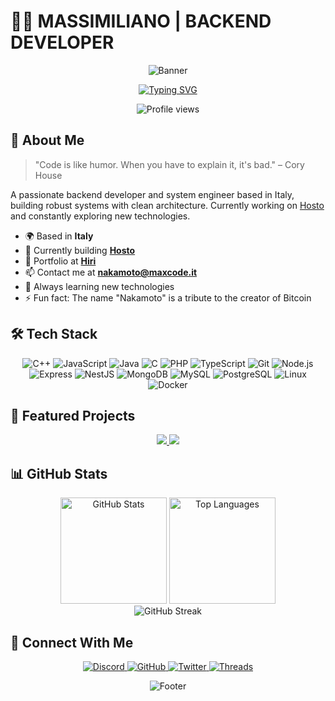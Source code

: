 # 👨‍💻 MASSIMILIANO | BACKEND DEVELOPER

<div align="center">
  
  ![Banner](https://capsule-render.vercel.app/api?type=waving&color=0891b2&height=200&section=header&text=Nakamoto%20Shigetoki&fontSize=50&fontColor=ffffff&animation=fadeIn)
  
  [![Typing SVG](https://readme-typing-svg.herokuapp.com?font=Fira+Code&duration=3000&pause=1000&color=0891B2&center=true&vCenter=true&width=435&lines=Backend+Developer;System+Engineer;IT+Enthusiast;Problem+Solver;Code+Craftsman)](https://git.io/typing-svg)
  
  <img src="https://komarev.com/ghpvc/?username=NakamotoShigetoki&style=flat-square&color=0891b2" alt="Profile views"/>
</div>

## 🧠 About Me

> "Code is like humor. When you have to explain it, it's bad." – Cory House

A passionate backend developer and system engineer based in Italy, building robust systems with clean architecture. Currently working on [Hosto](http://hosto.cc) and constantly exploring new technologies.

- 🌍 Based in **Italy**
- 🚀 Currently building [**Hosto**](http://hosto.cc)
- 🔭 Portfolio at [**Hiri**](http://nakamoto.hiri.dev)
- 📫 Contact me at [**nakamoto@maxcode.it**](mailto:nakamoto@maxcode.it)
- 🌱 Always learning new technologies
- ⚡ Fun fact: The name "Nakamoto" is a tribute to the creator of Bitcoin

## 🛠️ Tech Stack

<div align="center">
  
  ![C++](https://img.shields.io/badge/C++-00599C?style=for-the-badge&logo=cplusplus&logoColor=white)
  ![JavaScript](https://img.shields.io/badge/JavaScript-F7DF1E?style=for-the-badge&logo=javascript&logoColor=black)
  ![Java](https://img.shields.io/badge/Java-ED8B00?style=for-the-badge&logo=openjdk&logoColor=white)
  ![C](https://img.shields.io/badge/C-A8B9CC?style=for-the-badge&logo=c&logoColor=white)
  ![PHP](https://img.shields.io/badge/PHP-777BB4?style=for-the-badge&logo=php&logoColor=white)
  ![TypeScript](https://img.shields.io/badge/TypeScript-3178C6?style=for-the-badge&logo=typescript&logoColor=white)
  ![Git](https://img.shields.io/badge/Git-F05032?style=for-the-badge&logo=git&logoColor=white)
  ![Node.js](https://img.shields.io/badge/Node.js-339933?style=for-the-badge&logo=nodedotjs&logoColor=white)
  ![Express](https://img.shields.io/badge/Express-000000?style=for-the-badge&logo=express&logoColor=white)
  ![NestJS](https://img.shields.io/badge/NestJS-E0234E?style=for-the-badge&logo=nestjs&logoColor=white)
  ![MongoDB](https://img.shields.io/badge/MongoDB-47A248?style=for-the-badge&logo=mongodb&logoColor=white)
  ![MySQL](https://img.shields.io/badge/MySQL-4479A1?style=for-the-badge&logo=mysql&logoColor=white)
  ![PostgreSQL](https://img.shields.io/badge/PostgreSQL-4169E1?style=for-the-badge&logo=postgresql&logoColor=white)
  ![Linux](https://img.shields.io/badge/Linux-FCC624?style=for-the-badge&logo=linux&logoColor=black)
  ![Docker](https://img.shields.io/badge/Docker-2496ED?style=for-the-badge&logo=docker&logoColor=white)
</div>

## 🌟 Featured Projects

<div align="center">
  <a href="https://github.com/NakamotoShigetoki/hangman-ts">
    <img src="https://github-readme-stats.vercel.app/api/pin/?username=NakamotoShigetoki&repo=hangman-ts&theme=react&bg_color=1c1917&title_color=0891b2&icon_color=0891b2&hide_border=true&show_icons=true" />
  </a>
  <a href="https://github.com/NakamotoShigetoki/Codenauts-Solver">
    <img src="https://github-readme-stats.vercel.app/api/pin/?username=NakamotoShigetoki&repo=Codenauts-Solver&theme=react&bg_color=1c1917&title_color=0891b2&icon_color=0891b2&hide_border=true&show_icons=true" />
  </a>
</div>

## 📊 GitHub Stats

<div align="center">
  <img src="https://github-readme-stats.vercel.app/api?username=NakamotoShigetoki&show_icons=true&hide=&count_private=true&title_color=0891b2&text_color=ffffff&icon_color=0891b2&bg_color=1c1917&hide_border=true&show_icons=true" alt="GitHub Stats" height="170" />
  <img src="https://github-readme-stats.vercel.app/api/top-langs/?username=NakamotoShigetoki&langs_count=6&title_color=0891b2&text_color=ffffff&icon_color=0891b2&bg_color=1c1917&hide_border=true&locale=en&custom_title=Top%20Languages&layout=compact" alt="Top Languages" height="170" />
</div>

<div align="center">
  <img src="https://github-readme-streak-stats.herokuapp.com/?user=NakamotoShigetoki&stroke=ffffff&background=1c1917&ring=0891b2&fire=0891b2&currStreakNum=ffffff&currStreakLabel=0891b2&sideNums=ffffff&sideLabels=ffffff&dates=ffffff&hide_border=true" alt="GitHub Streak" />
</div>

## 🔗 Connect With Me

<div align="center">
  <a href="https://discord.com/users/nakamotoshigetoki">
    <img src="https://img.shields.io/badge/Discord-5865F2?style=for-the-badge&logo=discord&logoColor=white" alt="Discord" />
  </a>
  <a href="https://www.github.com/NakamotoShigetoki">
    <img src="https://img.shields.io/badge/GitHub-181717?style=for-the-badge&logo=github&logoColor=white" alt="GitHub" />
  </a>
  <a href="https://www.x.com/NakaShigetoki_">
    <img src="https://img.shields.io/badge/Twitter-1DA1F2?style=for-the-badge&logo=twitter&logoColor=white" alt="Twitter" />
  </a>
  <a href="https://www.threads.net/@massimiliano.code">
    <img src="https://img.shields.io/badge/Threads-000000?style=for-the-badge&logo=threads&logoColor=white" alt="Threads" />
  </a>
</div>

<div align="center">
  
  ![Footer](https://capsule-render.vercel.app/api?type=waving&color=0891b2&height=120&section=footer)
</div>
